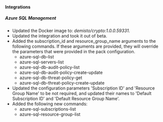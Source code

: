 
#### Integrations

##### Azure SQL Management
- Updated the Docker image to: *demisto/crypto:1.0.0.59331*.
- Updated the integration and took it out of beta.
- Added the subscription_id and resource_group_name arguments to the following commands. If these arguments are provided, they will override the parameters that were provided in the pack configuration.
  - azure-sql-db-list
  - azure-sql-servers-list
  - azure-sql-db-audit-policy-list
  - azure-sql-db-audit-policy-create-update
  - azure-sql-db-threat-policy-get
  - azure-sql-db-threat-policy-create-update
- Updated the configuration parameters 'Subscription ID' and 'Resource Group Name' to be not required, and updated their names to 'Default Subscription ID' and 'Default Resource Group Name'.
- Added the following new commands:
  - azure-sql-subscriptions-list
  - azure-sql-resource-group-list
